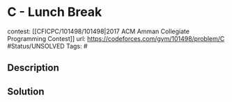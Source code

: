# C - Lunch Break

contest: [[CFICPC/101498/101498|2017 ACM Amman Collegiate Programming Contest]]
url: https://codeforces.com/gym/101498/problem/C
#Status/UNSOLVED
Tags: #

## Description

## Solution

